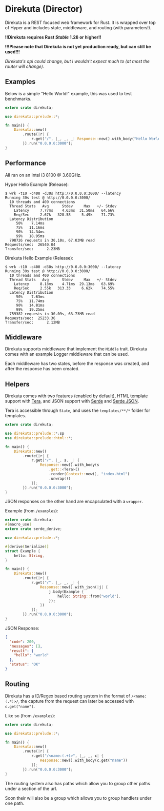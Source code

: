 # Direkuta (Director)

Direkuta is a REST focused web framework for Rust. It is wrapped over top of Hyper and includes state, middleware, and routing (with parameters!).

**!!Direkuta requires Rust *Stable* 1.28 or higher!!**

**!!!Please note that Direkuta is not yet production ready, but can still be used!!!**

*Direkuta's api could change, but I wouldn't expect much to (at most the router will change).*

## Examples

Below is a simple "Hello World!" example, this was used to test benchmarks.

```rust
extern crate direkuta;

use direkuta::prelude::*;

fn main() {
    Direkuta::new()
        .route(|r| {
            r.get("/", |_, _, _| Response::new().with_body("Hello World!"));
        }).run("0.0.0.0:3000");
}
```

## Performance

All ran on an Intel i3 8100 @ 3.60GHz.

Hyper Hello Example (Release):

```console
$ wrk -t10 -c400 -d30s http://0.0.0.0:3000/ --latency
Running 30s test @ http://0.0.0.0:3000/
  10 threads and 400 connections
  Thread Stats   Avg      Stdev     Max   +/- Stdev
    Latency     7.77ms    4.63ms  31.50ms   64.66%
    Req/Sec     2.67k   328.58     5.49k    71.73%
  Latency Distribution
     50%    7.14ms
     75%   11.16ms
     90%   14.34ms
     99%   18.95ms
  798726 requests in 30.10s, 67.03MB read
Requests/sec:  26540.04
Transfer/sec:      2.23MB
```

Direkuta Hello Example (Release):

```console
$ wrk -t10 -c400 -d30s http://0.0.0.0:3000/ --latency
Running 30s test @ http://0.0.0.0:3000/
  10 threads and 400 connections
  Thread Stats   Avg      Stdev     Max   +/- Stdev
    Latency     8.18ms    4.71ms  29.13ms   63.69%
    Req/Sec     2.55k   313.33     6.62k    74.55%
  Latency Distribution
     50%    7.63ms
     75%   11.74ms
     90%   14.81ms
     99%   19.25ms
  759382 requests in 30.09s, 63.73MB read
Requests/sec:  25233.36
Transfer/sec:      2.12MB
```

## Middleware

Direkuta supports middleware that implement the `Middle` trait. Direkuta comes with an example Logger middleware that can be used.

Each middleware has two states, before the response was created, and after the response has been created.

## Helpers

Direkuta comes with two features (enabled by default), HTML template support with [Tera](https://github.com/Keats/tera), and JSON support with [Serde](https://github.com/serde-rs/serde) and [Serde JSON](https://github.com/serde-rs/json).

Tera is accessible through `State`, and uses the `templates/**/*` folder for templates.

```rust
extern crate direkuta;

use direkuta::prelude::*;sp
use direkuta::prelude::html::*;

fn main() {
    Direkuta::new()
        .route(|r| {
            r.get("/", |_, s, _| {
                Response::new().with_body(s
                    .get::<Tera>()
                    .render(Context::new(), "index.html")
                    .unwrap())
            });
        }).run("0.0.0.0:3000");
}
```

JSON responses on the other hand are encapsulated with a `wrapper`.

Example (from `/examples`):

```rust
extern crate direkuta;
#[macro_use]
extern crate serde_derive;

use direkuta::prelude::*;

#[derive(Serialize)]
struct Example {
    hello: String,
}

fn main() {
    Direkuta::new()
        .route(|r| {
            r.get("/", |_, _, _| {
                Response::new().with_json(|j| {
                    j.body(Example {
                        hello: String::from("world"),
                    });
                })
            });
        }).run("0.0.0.0:3000");
}
```

JSON Response:

```json
{
  "code": 200,
  "messages": [],
  "result": {
    "hello": "world"
  },
  "status": "OK"
}
```

## Routing

Direkuta has a ID/Regex based routing system in the format of `/<name:(.*)>/`, the capture from the request can later be accessed with `c.get("name")`.

Like so (from `/examples`):

```rust
extern crate direkuta;

use direkuta::prelude::*;

fn main() {
    Direkuta::new()
        .route(|r| {
            r.get("/<name:(.+)>", |_, _, c| {
                Response::new().with_body(c.get("name"))
            });
        }).run("0.0.0.0:3000");
}
```

The routing system also has paths which allow you to group other paths under a section of the url.

Soon their will also be a group which allows you to group handlers under one path.
